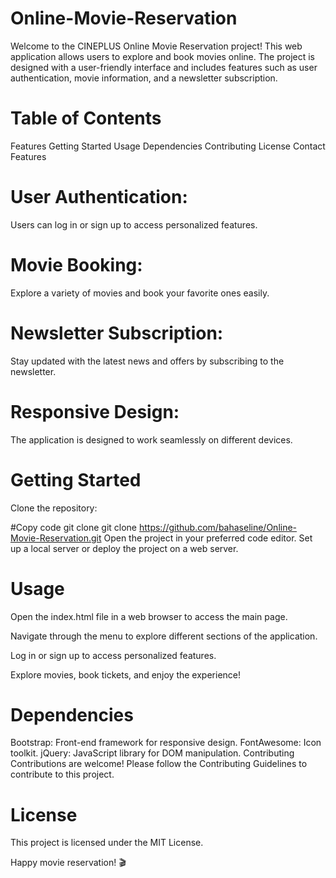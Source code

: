 # Online-Movie-Reservation
Welcome to the CINEPLUS Online Movie Reservation project! This web application allows users to explore and book movies online. The project is designed with a user-friendly interface and includes features such as user authentication, movie information, and a newsletter subscription.

# Table of Contents
Features
Getting Started
Usage
Dependencies
Contributing
License
Contact
Features
# User Authentication:
Users can log in or sign up to access personalized features.

# Movie Booking:
Explore a variety of movies and book your favorite ones easily.

# Newsletter Subscription:
Stay updated with the latest news and offers by subscribing to the newsletter.

# Responsive Design:
The application is designed to work seamlessly on different devices.

# Getting Started
Clone the repository:


#Copy code
git clone
git clone https://github.com/bahaseline/Online-Movie-Reservation.git
Open the project in your preferred code editor.
Set up a local server or deploy the project on a web server.

# Usage
Open the index.html file in a web browser to access the main page.

Navigate through the menu to explore different sections of the application.

Log in or sign up to access personalized features.

Explore movies, book tickets, and enjoy the experience!

# Dependencies
Bootstrap: Front-end framework for responsive design.
FontAwesome: Icon toolkit.
jQuery: JavaScript library for DOM manipulation.
Contributing
Contributions are welcome! Please follow the Contributing Guidelines to contribute to this project.

# License
This project is licensed under the MIT License.

Happy movie reservation! 🎬

